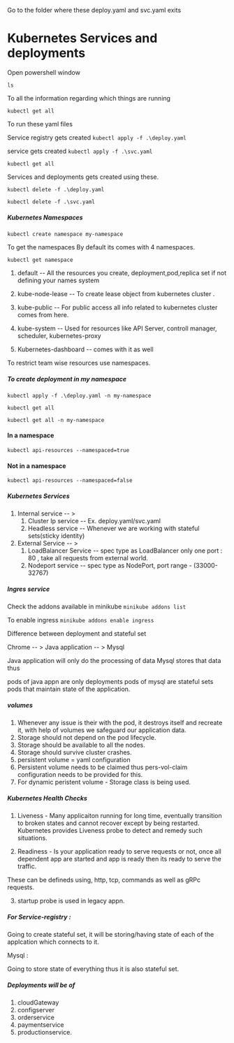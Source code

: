 Go to the folder where these deploy.yaml and svc.yaml exits
# Kubernetes Services and deployments 
Open powershell window

`ls`

To all the information regarding which things are running

`kubectl get all`

To run these yaml files

Service registry gets created
`kubectl apply -f .\deploy.yaml`

service gets created
`kubectl apply -f .\svc.yaml`

`kubectl get all`

Services and deployments gets created using these.

`kubectl delete -f .\deploy.yaml`

`kubectl delete -f .\svc.yaml`  

##### Kubernetes Namespaces

`kubectl create namespace my-namespace`

To get the namespaces
By default its comes with 4 namespaces.

`kubectl get namespace`

1. default --  All the resources you create, deployment,pod,replica set if not defining your names system
2. kube-node-lease -- To create lease object from kubernetes cluster .
3. kube-public -- For public access all info related to kubernetes cluster comes from here.
4. kube-system -- Used for resources like API Server, controll manager, scheduler, kubernetes-proxy

1. Kubernetes-dashboard -- comes with it as well


To restrict team wise resources use namespaces.

##### To create deployment in my namespace
`kubectl apply -f .\deploy.yaml -n my-namespace`

`kubectl get all`

`kubectl get all -n my-namespace`

#### In a namespace
`kubectl api-resources --namespaced=true`

#### Not in a namespace
`kubectl api-resources --namespaced=false`

##### Kubernetes Services

1. Internal service -- > 
    1. Cluster Ip service -- Ex. deploy.yaml/svc.yaml
    2. Headless service -- Whenever we are working with stateful sets(sticky identity)
2. External Service -- >
    1. LoadBalancer Service --  spec type as LoadBalancer only one port : 80 , take all requests from external world.
    2. Nodeport service -- spec type as NodePort, port range - (33000-32767)

##### Ingres service

Check the addons available in minikube
`minikube addons list`

To enable ingress
`minikube addons enable ingress`

Difference between deployment and stateful set

Chrome -- > Java application  -- >  Mysql

Java application will only do the processing of data 
Mysql stores that data thus 

pods of java appn are only deployments
pods of mysql are stateful sets pods that maintain state of the application.

##### volumes
1. Whenever any issue is their with the pod, it destroys itself and recreate it, with help of volumes we safeguard our application data.
2. Storage should not depend on the pod lifecycle.
3. Storage should be available to all the nodes.
4. Storage should survive cluster crashes.
5. persistent volume = yaml configuration 
6. Persistent volume needs to be claimed thus pers-vol-claim configuration needs to be provided for this.
7. For dynamic peristent volume - Storage class is being used.

##### Kubernetes Health Checks
1. Liveness - Many applicaiton running for long time, eventually transition to broken states and cannot recover
except by being restarted. Kubernetes provides Liveness probe to detect and remedy such situations.

2. Readiness - Is your application ready to serve requests or not, once all dependent app are started and app is ready then its ready to serve the traffic.

These can be defineds using, http, tcp, commands as well as gRPc requests.

3. startup probe is used in legacy appn.


##### For Service-registry : 

Going to create stateful set, it will be storing/having state of each of the applcation which connects to it.

Mysql : 

Going to store state of everything thus it is also stateful set.

##### Deployments will be of 
1. cloudGateway
2. configserver
3. orderservice
4. paymentservice
5. productionservice.


